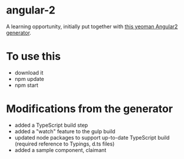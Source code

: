 # angular-2
A learning opportunity, initially put together with [this yeoman Angular2 generator](https://github.com/swirlycheetah/generator-angular2).

# To use this
* download it
* npm update
* npm start

# Modifications from the generator
* added a TypeScript build step
* added a "watch" feature to the gulp build
* updated node packages to support up-to-date TypeScript build (required reference to Typings, d.ts files)
* added a sample component, claimant

